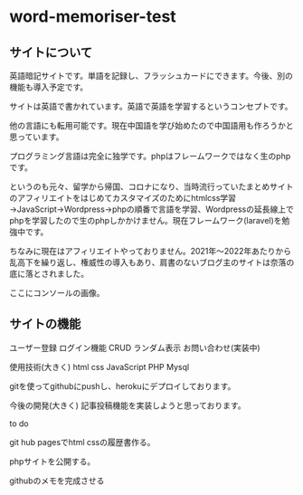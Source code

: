 
# word-memoriser-test


<h2>サイトについて</h2>

英語暗記サイトです。単語を記録し、フラッシュカードにできます。今後、別の機能も導入予定です。

サイトは英語で書かれています。英語で英語を学習するというコンセプトです。

他の言語にも転用可能です。現在中国語を学び始めたので中国語用も作ろうかと思っています。

プログラミング言語は完全に独学です。phpはフレームワークではなく生のphpです。


というのも元々、留学から帰国、コロナになり、当時流行っていたまとめサイトのアフィリエイトをはじめてカスタマイズのためにhtmlcss学習→JavaScript→Wordpress→phpの順番で言語を学習、Wordpressの延長線上でphpを学習したので生のphpしかかけません。現在フレームワーク(laravel)を勉強中です。

ちなみに現在はアフィリエイトやっておりません。2021年〜2022年あたりから乱高下を繰り返し、権威性の導入もあり、肩書のないブログ主のサイトは奈落の底に落とされました。

ここにコンソールの画像。


<h2>サイトの機能</h2>

ユーザー登録
ログイン機能
CRUD
ランダム表示
お問い合わせ(実装中)

使用技術(大きく)
html
css
JavaScript
PHP
Mysql

gitを使ってgithubにpushし、herokuにデプロイしております。


今後の開発(大きく)
記事投稿機能を実装しようと思っております。



to do

git hub pagesでhtml cssの履歴書作る。


phpサイトを公開する。

githubのメモを完成させる

